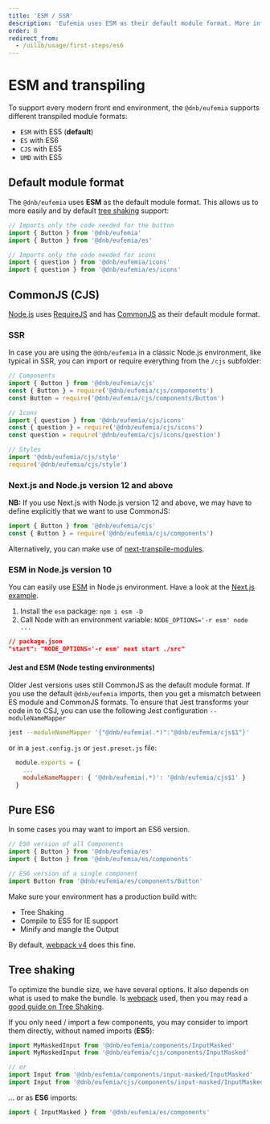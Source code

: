 ```yaml
---
title: 'ESM / SSR'
description: 'Eufemia uses ESM as their default module format. More info on this topic below.'
order: 8
redirect_from:
  - /uilib/usage/first-steps/es6
---
```


# ESM and transpiling

To support every modern front end environment, the `@dnb/eufemia` supports different transpiled module formats:

- `ESM` with ES5 (**default**)
- `ES` with ES6
- `CJS` with ES5
- `UMD` with ES5

## Default module format

The `@dnb/eufemia` uses **ESM** as the default module format. This allows us to more easily and by default [tree shaking](#tree-shaking) support:

```js
// Imports only the code needed for the button
import { Button } from '@dnb/eufemia'
import { Button } from '@dnb/eufemia/es'

// Imports only the code needed for icons
import { question } from '@dnb/eufemia/icons'
import { question } from '@dnb/eufemia/es/icons'
```

## CommonJS (CJS)

[Node.js](https://nodejs.org/) uses [RequireJS](https://requirejs.org) and has [CommonJS](https://requirejs.org/docs/commonjs.html) as their default module format.

### SSR

In case you are using the `@dnb/eufemia` in a classic Node.js environment, like typical in SSR, you can import or require everything from the `/cjs` subfolder:

```js
// Components
import { Button } from '@dnb/eufemia/cjs'
const { Button } = require('@dnb/eufemia/cjs/components')
const Button = require('@dnb/eufemia/cjs/components/Button')

// Icons
import { question } from '@dnb/eufemia/cjs/icons'
const { question } = require('@dnb/eufemia/cjs/icons')
const question = require('@dnb/eufemia/cjs/icons/question')

// Styles
import '@dnb/eufemia/cjs/style'
require('@dnb/eufemia/cjs/style')
```

### Next.js and Node.js version 12 and above

**NB:** If you use Next.js with Node.js version 12 and above, we may have to define explicitly that we want to use CommonJS:

```js
import { Button } from '@dnb/eufemia/cjs'
const { Button } = require('@dnb/eufemia/cjs/components')
```

Alternatively, you can make use of [next-transpile-modules](https://www.npmjs.com/package/next-transpile-modules).

### ESM in Node.js version 10

You can easily use [ESM](https://nodejs.org/api/esm.html) in Node.js environment. Have a look at the [Next.js example](https://github.com/dnbexperience/eufemia-examples/tree/main/packages/example-next).

1. Install the `esm` package: `npm i esm -D`
2. Call Node with an environment variable: `NODE_OPTIONS='-r esm' node ...`

```json
// package.json
"start": "NODE_OPTIONS='-r esm' next start ./src"
```

#### Jest and ESM (Node testing environments)

Older Jest versions uses still CommonJS as the default module format. If you use the default `@dnb/eufemia` imports, then you get a mismatch between ES module and CommonJS formats. To ensure that Jest transforms your code in to CSJ, you can use the following Jest configuration `--moduleNameMapper`

```bash
jest --moduleNameMapper '{"@dnb/eufemia(.*)":"@dnb/eufemia/cjs$1"}'
```

or in a `jest.config.js` or `jest.preset.js` file:

```js
  module.exports = {
    ...
    moduleNameMapper: { '@dnb/eufemia(.*)': '@dnb/eufemia/cjs$1' }
  }
```

## Pure ES6

In some cases you may want to import an ES6 version.

```js
// ES6 version of all Components
import { Button } from '@dnb/eufemia/es'
import { Button } from '@dnb/eufemia/es/components'

// ES6 version of a single component
import Button from '@dnb/eufemia/es/components/Button'
```

Make sure your environment has a production build with:

- Tree Shaking
- Compile to ES5 for IE support
- Minify and mangle the Output

By default, [webpack v4](https://webpack.js.org) does this fine.

## Tree shaking

To optimize the bundle size, we have several options. It also depends on what is used to make the bundle. Is [webpack](https://webpack.js.org) used, then you may read a [good guide on Tree Shaking](https://webpack.js.org/guides/tree-shaking).

If you only need / import a few components, you may consider to import them directly, without named imports (**ES5**):

```js
import MyMaskedInput from '@dnb/eufemia/components/InputMasked'
import MyMaskedInput from '@dnb/eufemia/cjs/components/InputMasked'

// or
import Input from '@dnb/eufemia/components/input-masked/InputMasked'
import Input from '@dnb/eufemia/cjs/components/input-masked/InputMasked'
```

... or as **ES6** imports:

```js
import { InputMasked } from '@dnb/eufemia/es/components'
```

<!-- You also have to make sure your application gets [minified and mangled](https://webpack.js.org/guides/tree-shaking/#minify-the-output). -->
